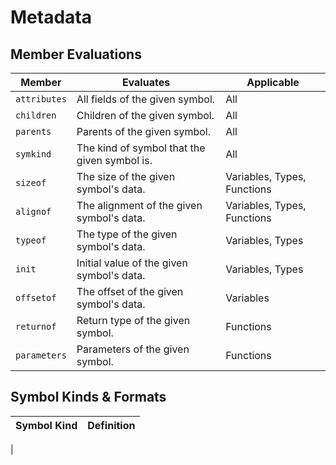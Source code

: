 # Metadata

## Member Evaluations

| Member | Evaluates | Applicable |
|--------|-----------|------------|
| `attributes` | All fields of the given symbol. | All |
| `children` | Children of the given symbol. | All |
| `parents` | Parents of the given symbol. | All |
| `symkind` | The kind of symbol that the given symbol is. | All |
| `sizeof` | The size of the given symbol's data. | Variables, Types, Functions |
| `alignof` | The alignment of the given symbol's data. | Variables, Types, Functions |
| `typeof` | The type of the given symbol's data. | Variables, Types |
| `init` | Initial value of the given symbol's data. | Variables, Types |
| `offsetof` | The offset of the given symbol's data. | Variables |
| `returnof` | Return type of the given symbol. | Functions |
| `parameters` | Parameters of the given symbol. | Functions |

## Symbol Kinds & Formats

| Symbol Kind | Definition |
|-------------|------------|
| 